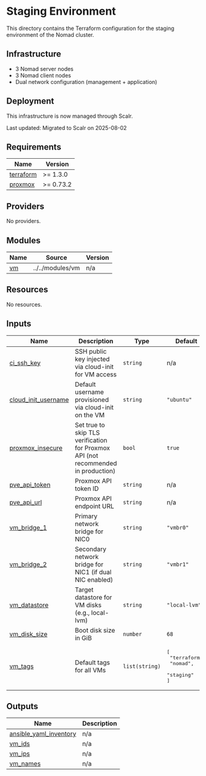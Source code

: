 # Staging Environment

This directory contains the Terraform configuration for the staging environment of the Nomad cluster.

## Infrastructure

- 3 Nomad server nodes
- 3 Nomad client nodes
- Dual network configuration (management + application)

## Deployment

This infrastructure is now managed through Scalr.

Last updated: Migrated to Scalr on 2025-08-02
<!-- BEGIN_TF_DOCS -->

## Requirements

| Name | Version |
|------|---------|
| <a name="requirement_terraform"></a> [terraform](#requirement\_terraform) | >= 1.3.0 |
| <a name="requirement_proxmox"></a> [proxmox](#requirement\_proxmox) | >= 0.73.2 |
## Providers

No providers.
## Modules

| Name | Source | Version |
|------|--------|---------|
| <a name="module_vm"></a> [vm](#module\_vm) | ../../modules/vm | n/a |
## Resources

No resources.
## Inputs

| Name | Description | Type | Default | Required |
|------|-------------|------|---------|:--------:|
| <a name="input_ci_ssh_key"></a> [ci\_ssh\_key](#input\_ci\_ssh\_key) | SSH public key injected via cloud-init for VM access | `string` | n/a | yes |
| <a name="input_cloud_init_username"></a> [cloud\_init\_username](#input\_cloud\_init\_username) | Default username provisioned via cloud-init on the VM | `string` | `"ubuntu"` | no |
| <a name="input_proxmox_insecure"></a> [proxmox\_insecure](#input\_proxmox\_insecure) | Set true to skip TLS verification for Proxmox API (not recommended in production) | `bool` | `true` | no |
| <a name="input_pve_api_token"></a> [pve\_api\_token](#input\_pve\_api\_token) | Proxmox API token ID | `string` | n/a | yes |
| <a name="input_pve_api_url"></a> [pve\_api\_url](#input\_pve\_api\_url) | Proxmox API endpoint URL | `string` | n/a | yes |
| <a name="input_vm_bridge_1"></a> [vm\_bridge\_1](#input\_vm\_bridge\_1) | Primary network bridge for NIC0 | `string` | `"vmbr0"` | no |
| <a name="input_vm_bridge_2"></a> [vm\_bridge\_2](#input\_vm\_bridge\_2) | Secondary network bridge for NIC1 (if dual NIC enabled) | `string` | `"vmbr1"` | no |
| <a name="input_vm_datastore"></a> [vm\_datastore](#input\_vm\_datastore) | Target datastore for VM disks (e.g., local-lvm) | `string` | `"local-lvm"` | no |
| <a name="input_vm_disk_size"></a> [vm\_disk\_size](#input\_vm\_disk\_size) | Boot disk size in GiB | `number` | `68` | no |
| <a name="input_vm_tags"></a> [vm\_tags](#input\_vm\_tags) | Default tags for all VMs | `list(string)` | <pre>[<br/>  "terraform",<br/>  "nomad",<br/>  "staging"<br/>]</pre> | no |
## Outputs

| Name | Description |
|------|-------------|
| <a name="output_ansible_yaml_inventory"></a> [ansible\_yaml\_inventory](#output\_ansible\_yaml\_inventory) | n/a |
| <a name="output_vm_ids"></a> [vm\_ids](#output\_vm\_ids) | n/a |
| <a name="output_vm_ips"></a> [vm\_ips](#output\_vm\_ips) | n/a |
| <a name="output_vm_names"></a> [vm\_names](#output\_vm\_names) | n/a |
<!-- END_TF_DOCS -->